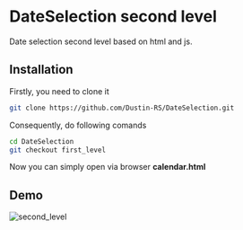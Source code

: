 # DateSelection second level
Date selection second level based on html and js.

## Installation
Firstly, you need to clone it
```bash
git clone https://github.com/Dustin-RS/DateSelection.git
```
Consequently, do following comands
```bash
cd DateSelection
git checkout first_level
```
Now you can simply open via browser **calendar.html**

## Demo

![second_level](https://github.com/Dustin-RS/DateSelection/assets/79257827/84084ed1-129a-4cb0-9752-d8d516c2c2a3)
